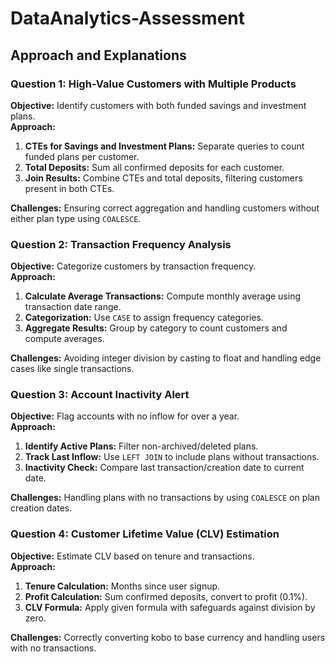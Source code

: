 # DataAnalytics-Assessment

## Approach and Explanations

### Question 1: High-Value Customers with Multiple Products
**Objective:** Identify customers with both funded savings and investment plans.  
**Approach:**  
1. **CTEs for Savings and Investment Plans:** Separate queries to count funded plans per customer.  
2. **Total Deposits:** Sum all confirmed deposits for each customer.  
3. **Join Results:** Combine CTEs and total deposits, filtering customers present in both CTEs.  

**Challenges:** Ensuring correct aggregation and handling customers without either plan type using `COALESCE`.

### Question 2: Transaction Frequency Analysis
**Objective:** Categorize customers by transaction frequency.  
**Approach:**  
1. **Calculate Average Transactions:** Compute monthly average using transaction date range.  
2. **Categorization:** Use `CASE` to assign frequency categories.  
3. **Aggregate Results:** Group by category to count customers and compute averages.  

**Challenges:** Avoiding integer division by casting to float and handling edge cases like single transactions.

### Question 3: Account Inactivity Alert
**Objective:** Flag accounts with no inflow for over a year.  
**Approach:**  
1. **Identify Active Plans:** Filter non-archived/deleted plans.  
2. **Track Last Inflow:** Use `LEFT JOIN` to include plans without transactions.  
3. **Inactivity Check:** Compare last transaction/creation date to current date.  

**Challenges:** Handling plans with no transactions by using `COALESCE` on plan creation dates.

### Question 4: Customer Lifetime Value (CLV) Estimation
**Objective:** Estimate CLV based on tenure and transactions.  
**Approach:**  
1. **Tenure Calculation:** Months since user signup.  
2. **Profit Calculation:** Sum confirmed deposits, convert to profit (0.1%).  
3. **CLV Formula:** Apply given formula with safeguards against division by zero.  

**Challenges:** Correctly converting kobo to base currency and handling users with no transactions.

